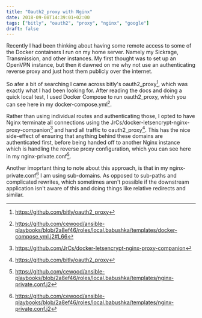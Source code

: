 ```yaml
---
title: "Oauth2_proxy with Nginx"
date: 2018-09-08T14:39:01+02:00
tags: ["bitly", "oauth2", "proxy", "nginx", "google"]
draft: false
---
```


Recently I had been thinking about having some remote access to some of the Docker containers I run on my home server. Namely my Sickrage, Transmission, and other instances. My first thought was to set up an OpenVPN instance, but then it dawned on me why not use an authenticating reverse proxy and just host them publicly over the internet. 

So afer a bit of searching I came across bitly's oauth2_proxy[^oauth2_proxy], which was exactly what I had been looking for. After reading the docs and doing a quick local test, I used Docker Compose to run oauth2_proxy, which you can see here in my docker-compose.yml[^docker-compose.yml].

Rather than using individual routes and authenticating those, I opted to have Nginx terminate all connections using the JrCs/docker-letsencrypt-nginx-proxy-companion[^docker-letsencrypt-nginx-proxy-companion] and hand all traffic to oauth2_proxy[^oauth2_proxy]. This has the nice side-effect of ensuring that anything behind these domains are authenticated first, before being handed off to another Nginx instance which is handling the reverse proxy configuration, which you can see here in my nginx-private.conf[^nginx-private.conf].

Another imoprtant thing to note about this approach, is that in my nginx-private.conf[^nginx-private.conf] I am using sub-domains. As opposed to sub-paths and complicated rewrites, which sometimes aren't possible if the downstream application isn't aware of this and doing things like relative redirects and similar.


 [^oauth2_proxy]: https://github.com/bitly/oauth2_proxy
 [^docker-compose.yml]: https://github.com/cewood/ansible-playbooks/blob/2a8ef46/roles/local.babushka/templates/docker-compose.yml.j2#L66
 [^docker-letsencrypt-nginx-proxy-companion]: https://github.com/JrCs/docker-letsencrypt-nginx-proxy-companion
 [^nginx-private.conf]: https://github.com/cewood/ansible-playbooks/blob/2a8ef46/roles/local.babushka/templates/nginx-private.conf.j2
